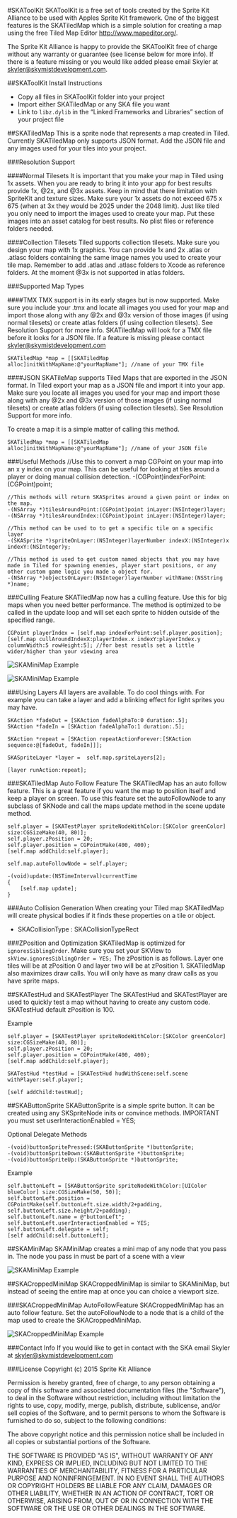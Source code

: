 #SKAToolKit
SKAToolKit is a free set of tools created by the Sprite Kit Alliance to be used with Apples Sprite Kit framework. One of the biggest features is the SKATiledMap which is a simple solution for creating a map using the free Tiled Map Editor http://www.mapeditor.org/. 

The Sprite Kit Alliance is happy to provide the SKAToolKit free of charge without any warranty or guarantee (see license below for more info). If there is a feature missing or you would like added please email Skyler at skyler@skymistdevelopment.com.

##SKAToolKit Install Instructions
- Copy all files in SKAToolKit folder into your project
- Import either SKATiledMap or any SKA file you want
- Link to `libz.dylib` in the “Linked Frameworks and Libraries” section of your project file

##SKATiledMap
This is a sprite node that represents a map created in Tiled. Currently SKATiledMap only supports JSON format. Add the JSON file and any images used for your tiles into your project.

###Resolution Support

####Normal Tilesets
It is important that you make your map in Tiled using 1x assets. When you are ready to bring it into your app for best results provide 1x, @2x, and @3x assets. Keep in mind that there limitation with SpriteKit and texture sizes. Make sure your 1x assets do not exceed 675 x 675 (when at 3x they would be 2025 under the 2048 limit). Just like tiled you only need to import the images used to create your map. Put these images into an asset catalog for best results. No plist files or reference folders needed.

####Collection Tilesets
Tiled supports collection tilesets. Make sure you design your map with 1x graphics. You can provide 1x and 2x .atlas or .atlasc folders containing the same image names you used to create your tile map. Remember to add .atlas and .atlasc folders to Xcode as reference folders. At the moment @3x is not supported in atlas folders.

###Supported Map Types

####TMX
TMX support is in its early stages but is now supported. Make sure you include your .tmx and locate all images you used for your map and import those along with any @2x and @3x version of those images (if using normal tilesets) or create atlas folders (if using collection tilesets). See Resolution Support for more info. SKATiledMap will look for a TMX file before it looks for a JSON file. If a feature is missing please contact skyler@skymistdevelopment.com

    SKATiledMap *map = [[SKATiledMap alloc]initWithMapName:@"yourMapName"]; //name of your TMX file
    
####JSON
SKATileMap supports Tiled Maps that are exported in the JSON format. In Tiled export your map as a JSON file and import it into your app. Make sure you locate all images you used for your map and import those along with any @2x and @3x version of those images (if using normal tilesets) or create atlas folders (if using collection tilesets). See Resolution Support for more info.

To create a map it is a simple matter of calling this method.

    SKATiledMap *map = [[SKATiledMap alloc]initWithMapName:@"yourMapName"]; //name of your JSON file
    
###Useful Methods
	//Use this to convert a map CGPoint on your map into an x y index on your map. This can be useful for looking at tiles around a player or doing manual collision detection.
    -(CGPoint)indexForPoint:(CGPoint)point;

    //This methods will return SKASprites around a given point or index on the map.
    -(NSArray *)tilesAroundPoint:(CGPoint)point inLayer:(NSInteger)layer;
    -(NSArray *)tilesAroundIndex:(CGPoint)point inLayer:(NSInteger)layer;

	//This method can be used to to get a specific tile on a specific layer
    -(SKASprite *)spriteOnLayer:(NSInteger)layerNumber indexX:(NSInteger)x indexY:(NSInteger)y;

	//This method is used to get custom named objects that you may have made in Tiled for spawning enemies, player start positions, or any other custom game logic you made a object for.
    -(NSArray *)objectsOnLayer:(NSInteger)layerNumber withName:(NSString *)name;
    
###Culling Feature
SKATiledMap now has a culling feature. Use this for big maps when you need better performance. The method is optimized to be called in the update loop and will set each sprite to hidden outside of the specified range.

    CGPoint playerIndex = [self.map indexForPoint:self.player.position];
    [self.map cullAroundIndexX:playerIndex.x indexY:playerIndex.y columnWidth:5 rowHeight:5]; //for best resutls set a little wider/higher than your viewing area
    
![SKAMiniMap Example](Documentation/culling.png)

![SKAMiniMap Example](Documentation/culling-performance.png)

    
    
###Using Layers
All layers are available. To do cool things with. For example you can take a layer and add a blinking effect for light sprites you may have.

    SKAction *fadeOut = [SKAction fadeAlphaTo:0 duration:.5];
    SKAction *fadeIn = [SKAction fadeAlphaTo:1 duration:.5];
    
    SKAction *repeat = [SKAction repeatActionForever:[SKAction sequence:@[fadeOut, fadeIn]]];
    
    SKASpriteLayer *layer =  self.map.spriteLayers[2];
    
    [layer runAction:repeat];

###SKATiledMap Auto Follow Feature
The SKATiledMap has an auto follow feature. This is a great feature if you want the map to position itself and keep a player on screen. To use this feature set the autoFollowNode to any subclass of SKNode and call the maps update method in the scene update method. 

    self.player = [SKATestPlayer spriteNodeWithColor:[SKColor greenColor] size:CGSizeMake(40, 80)];
    self.player.zPosition = 20;
    self.player.position = CGPointMake(400, 400);
    [self.map addChild:self.player];
    
    self.map.autoFollowNode = self.player;
    
    -(void)update:(NSTimeInterval)currentTime
    {
        [self.map update];
    }

###Auto Collision Generation
When creating your Tiled map SKATiledMap will create physical bodies if it finds these properties on a tile or object.

- SKACollisionType : SKACollisionTypeRect

###ZPosition and Optimization
SKATiledMap is optimized for `ignoresSiblingOrder`. Make sure you set your SKView to `skView.ignoresSiblingOrder = YES;` The zPosition is as follows. Layer one tiles will be at zPosition 0 and layer two will be at zPosition 1. SKATiledMap also maximizes draw calls. You will only have as many draw calls as you have sprite maps.


##SKATestHud and SKATestPlayer
The SKATestHud and SKATestPlayer are used to quickly test a map without having to create any custom code. SKATestHud default zPosition is 100.

Example

    self.player = [SKATestPlayer spriteNodeWithColor:[SKColor greenColor] size:CGSizeMake(40, 80)];
    self.player.zPosition = 20;
    self.player.position = CGPointMake(400, 400);
    [self.map addChild:self.player];
    
    SKATestHud *testHud = [SKATestHud hudWithScene:self.scene withPlayer:self.player];
    
    [self addChild:testHud];


##SKAButtonSprite
SKAButtonSprite is a simple sprite button. It can be created using any SKSpriteNode inits or convince methods. IMPORTANT you must set userInteractionEnabled = YES;

Optional Delegate Methods

    -(void)buttonSpritePressed:(SKAButtonSprite *)buttonSprite;
    -(void)buttonSpriteDown:(SKAButtonSprite *)buttonSprite;
    -(void)buttonSpriteUp:(SKAButtonSprite *)buttonSprite;

Example 

    self.buttonLeft = [SKAButtonSprite spriteNodeWithColor:[UIColor blueColor] size:CGSizeMake(50, 50)];
    self.buttonLeft.position = CGPointMake(self.buttonLeft.size.width/2+padding, self.buttonLeft.size.height/2+padding);
    self.buttonLeft.name = @"buttonLeft";
    self.buttonLeft.userInteractionEnabled = YES;
    self.buttonLeft.delegate = self;
    [self addChild:self.buttonLeft];
    
##SKAMiniMap
SKAMiniMap creates a mini map of any node that you pass in. The node you pass in must be part of a scene with a view

![SKAMiniMap Example](Documentation/skaminimap.png)



##SKACroppedMiniMap
SKACroppedMiniMap is similar to SKAMiniMap, but instead of seeing the entire map at once you can choice a viewport size.

###SKACroppedMiniMap AutoFollowFeature
SKACroppedMiniMap has an auto follow feature. Set the autoFollowNode to a node that is a child of the map used to create the SKACroppedMiniMap.

![SKACroppedMiniMap Example](Documentation/skacroppedminimap.png)

    
###Contact Info
If you would like to get in contact with the SKA email Skyler at skyler@skymistdevelopment.com
    
###License
Copyright (c) 2015 Sprite Kit Alliance

Permission is hereby granted, free of charge, to any person obtaining a copy of this software and associated documentation files (the "Software"), to deal in the Software without restriction, including without limitation the rights to use, copy, modify, merge, publish, distribute, sublicense, and/or sell copies of the Software, and to permit persons to whom the Software is furnished to do so, subject to the following conditions:

The above copyright notice and this permission notice shall be included in all copies or substantial portions of the Software.

THE SOFTWARE IS PROVIDED "AS IS", WITHOUT WARRANTY OF ANY KIND, EXPRESS OR IMPLIED, INCLUDING BUT NOT LIMITED TO THE WARRANTIES OF MERCHANTABILITY, FITNESS FOR A PARTICULAR PURPOSE AND NONINFRINGEMENT. IN NO EVENT SHALL THE AUTHORS OR COPYRIGHT HOLDERS BE LIABLE FOR ANY CLAIM, DAMAGES OR OTHER LIABILITY, WHETHER IN AN ACTION OF CONTRACT, TORT OR OTHERWISE, ARISING FROM, OUT OF OR IN CONNECTION WITH THE SOFTWARE OR THE USE OR OTHER DEALINGS IN THE SOFTWARE.


